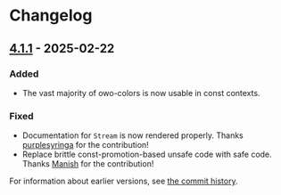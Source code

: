 # Changelog

## [4.1.1] - 2025-02-22

### Added

- The vast majority of owo-colors is now usable in const contexts.

### Fixed

- Documentation for `Stream` is now rendered properly. Thanks [purplesyringa](https://github.com/purplesyringa) for the contribution!
- Replace brittle const-promotion-based unsafe code with safe code. Thanks [Manish](https://github.com/Manishearth) for the contribution!

[4.1.1]: https://github.com/jam1garner/owo-colors/releases/tag/v4.1.1

For information about earlier versions, see [the commit history](https://github.com/jam1garner/owo-colors/commits/master).

